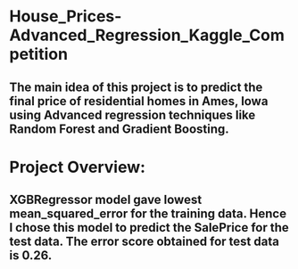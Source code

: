 # House_Prices-Advanced_Regression_Kaggle_Competition
## The main idea of this project is to predict the final price of residential homes in Ames, Iowa using Advanced regression techniques like Random Forest and Gradient Boosting.
# Project Overview:
## XGBRegressor model gave lowest mean_squared_error for the training data. Hence I chose this model to predict the SalePrice for the test data. The error score obtained for test data is 0.26.
